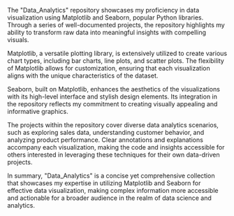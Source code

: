 The "Data_Analytics" repository showcases my proficiency in data visualization using Matplotlib and Seaborn, popular Python libraries. Through a series of well-documented projects, the repository highlights my ability to transform raw data into meaningful insights with compelling visuals.

Matplotlib, a versatile plotting library, is extensively utilized to create various chart types, including bar charts, line plots, and scatter plots. The flexibility of Matplotlib allows for customization, ensuring that each visualization aligns with the unique characteristics of the dataset.

Seaborn, built on Matplotlib, enhances the aesthetics of the visualizations with its high-level interface and stylish design elements. Its integration in the repository reflects my commitment to creating visually appealing and informative graphics.

The projects within the repository cover diverse data analytics scenarios, such as exploring sales data, understanding customer behavior, and analyzing product performance. Clear annotations and explanations accompany each visualization, making the code and insights accessible for others interested in leveraging these techniques for their own data-driven projects.

In summary, "Data_Analytics" is a concise yet comprehensive collection that showcases my expertise in utilizing Matplotlib and Seaborn for effective data visualization, making complex information more accessible and actionable for a broader audience in the realm of data science and analytics.
